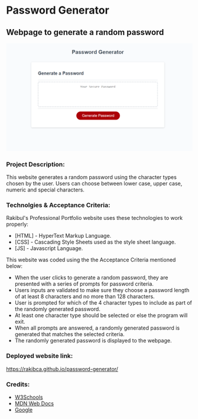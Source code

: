 # **Password Generator**
## Webpage to generate a random password

![alt text](assets/images/screenshot.png)


### **Project Description:**
This website generates a random password using the character types chosen by the user.
Users can choose between lower case, upper case, numeric and special characters.


### **Technolgies & Acceptance Criteria:**
Rakibul's Professional Portfolio website uses these technologies to work properly:
- [HTML] - HyperText Markup Language.
- [CSS] - Cascading Style Sheets used as the style sheet language.
- [JS] - Javascript Language.

This website was coded using the the Acceptance Criteria mentioned below:
- When the user clicks to generate a random password, they are presented with a series of prompts for password criteria.
- Users inputs are validated to make sure they choose a password length of at least 8 characters and no more than 128 characters.
- User is prompted for which of the 4 character types to include as part of the randomly generated password.
- At least one character type should be selected or else the program will exit.
- When all prompts are answered, a randomly generated password is generated that matches the selected criteria.
- The randomly generated password is displayed to the webpage.

### **Deployed website link:**
https://rakibca.github.io/password-generator/


### **Credits:**
- [W3Schools](https://www.w3schools.com "W3Schools")
- [MDN Web Docs](https://developer.mozilla.org "MDN Web Docs")
- [Google](https://www.google.com "Google's Homepage")